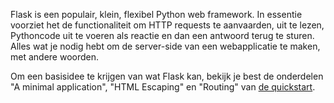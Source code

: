 Flask is een populair, klein, flexibel Python web framework.
In essentie voorziet het de functionaliteit om HTTP requests te aanvaarden, uit te lezen, Pythoncode uit te voeren als reactie en dan een antwoord terug te sturen.
Alles wat je nodig hebt om de server-side van een webapplicatie te maken, met andere woorden.

Om een basisidee te krijgen van wat Flask kan, bekijk je best de onderdelen "A minimal application", "HTML Escaping" en "Routing" van [de quickstart](https://flask.palletsprojects.com/en/2.3.x/quickstart/).
